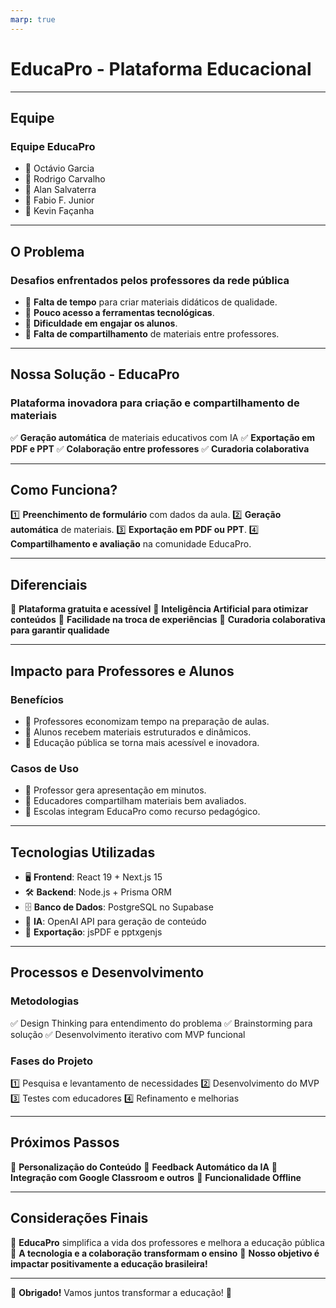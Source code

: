 ```yaml
---
marp: true
---
```


# **EducaPro - Plataforma Educacional**

---

## **Equipe**

### **Equipe EducaPro**
- 📌 Octávio Garcia
- 📌 Rodrigo Carvalho
- 📌 Alan Salvaterra
- 📌 Fabio F. Junior
- 📌 Kevin Façanha

---

## **O Problema**

### **Desafios enfrentados pelos professores da rede pública**
- 🚨 **Falta de tempo** para criar materiais didáticos de qualidade.
- 🚨 **Pouco acesso a ferramentas tecnológicas**.
- 🚨 **Dificuldade em engajar os alunos**.
- 🚨 **Falta de compartilhamento** de materiais entre professores.

---

## **Nossa Solução - EducaPro**

### **Plataforma inovadora para criação e compartilhamento de materiais**
✅ **Geração automática** de materiais educativos com IA
✅ **Exportação em PDF e PPT**
✅ **Colaboração entre professores**
✅ **Curadoria colaborativa**

---

## **Como Funciona?**

1️⃣ **Preenchimento de formulário** com dados da aula.
2️⃣ **Geração automática** de materiais.
3️⃣ **Exportação em PDF ou PPT**.
4️⃣ **Compartilhamento e avaliação** na comunidade EducaPro.

---

## **Diferenciais**

🚀 **Plataforma gratuita e acessível**
🚀 **Inteligência Artificial para otimizar conteúdos**
🚀 **Facilidade na troca de experiências**
🚀 **Curadoria colaborativa para garantir qualidade**

---

## **Impacto para Professores e Alunos**

### **Benefícios**
- 📌 Professores economizam tempo na preparação de aulas.
- 📌 Alunos recebem materiais estruturados e dinâmicos.
- 📌 Educação pública se torna mais acessível e inovadora.

### **Casos de Uso**
- 📍 Professor gera apresentação em minutos.
- 📍 Educadores compartilham materiais bem avaliados.
- 📍 Escolas integram EducaPro como recurso pedagógico.

---

## **Tecnologias Utilizadas**

- 🖥 **Frontend**: React 19 + Next.js 15
- 🛠 **Backend**: Node.js + Prisma ORM
- 🗄 **Banco de Dados**: PostgreSQL no Supabase
- 🤖 **IA**: OpenAI API para geração de conteúdo
- 📂 **Exportação**: jsPDF e pptxgenjs

---

## **Processos e Desenvolvimento**

### **Metodologias**
✅ Design Thinking para entendimento do problema
✅ Brainstorming para solução
✅ Desenvolvimento iterativo com MVP funcional

### **Fases do Projeto**
1️⃣ Pesquisa e levantamento de necessidades
2️⃣ Desenvolvimento do MVP
3️⃣ Testes com educadores
4️⃣ Refinamento e melhorias

---

## **Próximos Passos**

🔹 **Personalização do Conteúdo**
🔹 **Feedback Automático da IA**
🔹 **Integração com Google Classroom e outros**
🔹 **Funcionalidade Offline**

---

## **Considerações Finais**

📌 **EducaPro** simplifica a vida dos professores e melhora a educação pública
📌 **A tecnologia e a colaboração transformam o ensino**
📌 **Nosso objetivo é impactar positivamente a educação brasileira!**

---

🎯 **Obrigado!** Vamos juntos transformar a educação! 🚀

